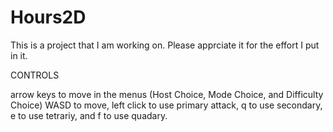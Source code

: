 # Hours2D
This is a project that I am working on. Please apprciate it for the effort I put in it.
        
        
CONTROLS




arrow keys to move in the menus (Host Choice, Mode Choice, and Difficulty Choice)
WASD to move, left click to use primary attack, q to use secondary, e to use tetrariy, and f to use quadary.
